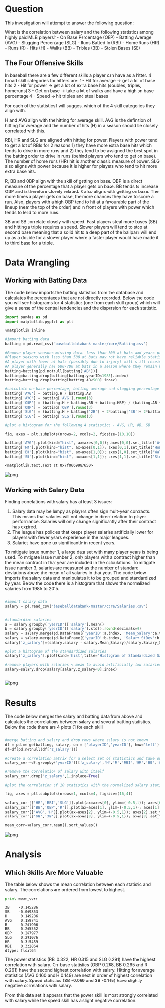 
# Question

This investigation will attempt to answer the following question:
    
What is the correlation between salary and the following statistics among highly paid MLB players?
    - On Base Percentage (OBP)
    - Batting Average (AVG)
    - Slugging Percentage (SLG)
    - Runs Batted In (RBI)
    - Home Runs (HR)
    - Runs (R)
    - Hits (H)
    - Walks (BB)
    - Triples (3B)
    - Stolen Bases (SB)
    
## The Four Offensive Skills

In baseball there are a few different skills a player can have as a hitter. 4 broad skill categories for hitters are:
    1 - Hit for average -> get a lot of base hits
    2 - Hit for power -> get a lot of extra base hits (doubles, triples, homeruns)
    3 - Get on base -> take a lot of walks and have a high on base percentage
    4 - Speed -> hit triples and steal bases

For each of the statistics I will suggest which of the 4 skill categories they align with.

H and AVG align with the hitting for average skill. AVG is the definition of hitting for average and the number of hits (H) in a season should be closely correlated with this.

RBI, HR and SLG are aligned with hitting for power. Players with power tend to get a lot of RBIs for 2 reasons 1) they have more extra base hits which tends to drive in more runs and 2) they tend to be assigned the best spot in the batting order to drive in runs (behind players who tend to get on base). The number of home runs (HR) hit is another classic measure of power. SLG also aligns with power because it is higher for players who tend to hit more extra base hits.

R, BB and OBP align with the skill of getting on base. OBP is a direct measure of the percentage that a player gets on base. BB tends to increase OBP and is therefore closely related. R also aligns with getting on base. The more times a player gets on base, the more chances they have to score a run. Also, players with a high OBP tend to hit at a favourable part of the lineup (near the top of the order) and in front of players with power which tends to lead to more runs.

3B and SB correlate closely with speed. Fast players steal more bases (SB) and hitting a triple requires a speed. Slower players will tend to stop at second base meaning that a solid hit to a deep part of the ballpark will end up as a double for a slower player where a faster player would have made it to third base for a triple.
    
    
# Data Wrangling

## Working with Batting Data

The code below imports the batting statistics from the database and calculates the percentages that are not directly recorded. Below the code you will see histograms for 4 statistics (one from each skill group) which will give a sense of the central tendencies and the dispersion for each statistic.



```python
import pandas as pd
import matplotlib.pyplot as plt

%matplotlib inline

#import batting data
batting = pd.read_csv('baseballdatabank-master/core/Batting.csv')

#Remove player seasons missing data, less than 500 at bats and years prior to 1985 (no salary info available)
#Player seasons with less than 500 at bats may not have reliable statistics (counting stats like RBI, HR, and H will be much lower for a player with fewer at bats). 
#A player with fewer at bats (possibly due to injury) will still receive their full salary.  This skews the data.
#A player generally has 600-700 at bats in a season where they remain healthy for most of the year 
batting=batting[pd.notnull(batting['AB'])]
batting=batting.drop(batting[batting.yearID<1985].index)
batting=batting.drop(batting[batting.AB<500].index)

#calculate on-base percentage, batting average and slugging percentage
batting['AVG'] = batting.H / batting.AB
batting['AVG'] = batting['AVG'].round(3) 
batting['OBP'] = (batting.H + batting.BB + batting.HBP) / (batting.AB + batting.BB + batting.HBP + batting.SF)
batting['OBP'] = batting['OBP'].round(3)
batting['SLG'] = (batting.H + batting['2B'] + 2*batting['3B']+ 2*batting.HR)/batting.AB
batting['SLG'] = batting['SLG'].round(3)

#plot a histogram for the following 4 statistics - AVG, HR, BB, SB

fig, axes = plt.subplots(nrows=2, ncols=2, figsize=(10,10))

batting['AVG'].plot(kind="hist", ax=axes[0,0]); axes[0,0].set_title('Average Histogram');
batting['HR'].plot(kind="hist", ax=axes[0,1]); axes[0,1].set_title('Home Run Histogram');
batting['BB'].plot(kind="hist", ax=axes[1,0]); axes[1,0].set_title('Walks Histogram');
batting['SB'].plot(kind="hist", ax=axes[1,1]); axes[1,1].set_title('Stolen Bases Histogram');

```




    <matplotlib.text.Text at 0x7f0669987650>




![png](output_1_1.png)


## Working with Salary Data

Finding correlations with salary has at least 3 issues:
 
1. Salary data may be lumpy as players often sign mult-year contracts. This means that salaries will not change in direct relation to player performance. Salaries will only change significantly after their contract has expired. 
2. The league has policies that keeps player salaries artificially lower for players with fewer years experience in the major leagues.
3. Salaries have gone up significantly in recent years.

To mitigate issue number 1, a large data set with many player years is being used. To mitigate issue number 2, only players with a contract higher than the mean contract in that year are included in the calculations. To mitigate issue number 3, salaries are measured as the number of standard deviations above the mean of all salaries in that year. The code below imports the salary data and manipulates it to be grouped and standardized by year. Below the code there is a histogram that shows the normalized salaries from 1985 to 2015.


```python

#import salary data
salary = pd.read_csv('baseballdatabank-master/core/Salaries.csv')


#standardize salaries
a = salary.groupby('yearID')['salary'].mean()
b = salary.groupby('yearID')['salary'].std().round(decimals=0)
salary = salary.merge(pd.DataFrame({'yearID':a.index, 'Mean_Salary':a.values}), on='yearID', how='left')
salary = salary.merge(pd.DataFrame({'yearID':b.index, 'Salary_StDev':b.values}), on='yearID', how='left')
salary['z_salary']=(salary.salary - salary.Mean_Salary)/salary.Salary_StDev

#plot a histogram of the standardized salaries
salary['z_salary'].plot(kind='hist',title='Histogram of Standardized Salaries from 1985-2015')

#remove players with salaries < mean to avoid artificially low salaries (arbitration)
salary=salary.drop(salary[salary.z_salary<0].index)



```


![png](output_3_0.png)


# Results

The code below merges the salary and batting data from above and calculates the correlations between salary and several batting statistics. Below the code there are 4 plots (1 for each skill


```python

#merge batting and salary and drop rows where salary is not known
df = pd.merge(batting, salary, on = ['playerID','yearID'], how='left')
df=df[pd.notnull(df['z_salary'])]

#create a correlation matrix for a select set of statistics and take only the set where each statistic is correlated with the standardized salary statistic
salary_corr=df.groupby('yearID')[['z_salary','H','R','RBI','HR','BB','SLG','OBP','AVG','3B','SB']].corr()['z_salary'].unstack()

#remove the correlation of salary with itself
salary_corr.drop('z_salary',1,inplace=True)

#plot the correlation of 10 statistics with the normalized salary statistic from 1985 to 2015

fig, axes = plt.subplots(nrows=1, ncols=4, figsize=(16,4))

salary_corr[['HR','RBI','SLG']].plot(ax=axes[0], ylim=(-0.5,1)); axes[0].set_title('Power Correlated with Salary');
salary_corr[['BB','OBP','R']].plot(ax=axes[1], ylim=(-0.5,1)); axes[1].set_title('On Base Correlated with Salary');
salary_corr[['AVG','H']].plot(ax=axes[2], ylim=(-0.5,1)); axes[2].set_title('Hit For Average Correlated with Salary');
salary_corr[['SB','3B']].plot(ax=axes[3], ylim=(-0.5,1)); axes[3].set_title('Speed Correlated with Salary');

mean_corr=salary_corr.mean().sort_values()
```


![png](output_5_0.png)


# Analysis


## Which Skills Are More Valuable

The table below shows the mean correlation between each statistic and salary. The correlations are ordered from lowest to highest.


```python
print mean_corr
```

    3B    -0.145286
    SB    -0.069853
    H      0.149286
    AVG    0.159741
    R      0.261906
    BB     0.265552
    OBP    0.267977
    SLG    0.291076
    HR     0.315459
    RBI    0.322864
    dtype: float64


The power statistics (RBI 0.322, HR 0.315 and SLG 0.291) have the highest correlation with salary. On-base statistics (OBP 0.268, BB 0.265 and R 0.261) have the second highest correlation with salary. Hitting for average statistics (AVG 0.160 and H 0.149) are next in order of highest correlation with salary. Speed statistics (SB -0.069 and 3B -0.145) have slightly negative correlations with salary.

From this data set it appears that the power skill is most strongly correlated with salary while the speed skill has a slight negative correlation.

